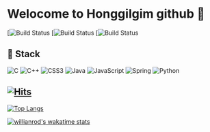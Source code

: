 
<!--
**honggilgim/honggilgim** is a ✨ _special_ ✨ repository because its `README.md` (this file) appears on your GitHub profile.

Here are some ideas to get you started:

- 🔭 I’m currently working on ...
- 🌱 I’m currently learning ...
- 👯 I’m looking to collaborate on ...
- 🤔 I’m looking for help with ...
- 💬 Ask me about ...
- 📫 How to reach me: ...
- 😄 Pronouns: ...
- ⚡ Fun fact: ...
-->
# Welocome to Honggilgim github 👋
[![Build Status](https://img.shields.io/github/followers/honggilgim?style=social) [![Build Status](https://img.shields.io/github/stars/honggilgim?style=social) [![Build Status]()

## 🔭 Stack 
![C](https://img.shields.io/badge/c-%2300599C.svg?style=for-the-badge&logo=c&logoColor=white) ![C++](https://img.shields.io/badge/c++-%2300599C.svg?style=for-the-badge&logo=c%2B%2B&logoColor=white) ![CSS3](https://img.shields.io/badge/css3-%231572B6.svg?style=for-the-badge&logo=css3&logoColor=white)
![Java](https://img.shields.io/badge/java-%23ED8B00.svg?style=for-the-badge&logo=java&logoColor=white) 	![JavaScript](https://img.shields.io/badge/javascript-%23323330.svg?style=for-the-badge&logo=javascript&logoColor=%23F7DF1E) 	![Spring](https://img.shields.io/badge/spring-%236DB33F.svg?style=for-the-badge&logo=spring&logoColor=white) ![Python](https://img.shields.io/badge/python-3670A0?style=for-the-badge&logo=python&logoColor=ffdd54)

## [![Hits](https://hits.seeyoufarm.com/api/count/incr/badge.svg?url=https%3A%2F%2Fgithub.com%2Fhonggilgim%2Fhit-counter&count_bg=%2300EFD6&title_bg=%23555555&icon=&icon_color=%23E7E7E7&title=visited&edge_flat=true)](https://hits.seeyoufarm.com)

[![Top Langs](https://github-readme-stats.vercel.app/api/top-langs/?username=honggilgim&langs_count=8)](https://github.com/honggilgim/github-readme-stats)

[![willianrod's wakatime stats](https://github-readme-stats.vercel.app/api/wakatime?username=honggilgim)](https://github.com/honggilgim/github-readme-stats)
